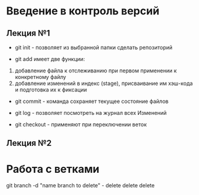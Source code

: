 # Введение в контроль версий

## Лекция №1

* git init - позволяет из выбранной папки сделать репозиторий

* git add имеет две функции:

1. добавление файла к отслеживанию при первом применении к конкретному файлу 
2. добавление изменений в индекс (stage), присваивание им хэш-кода и подготовка их к фиксации

* git commit - команда сохраняет текущее состояние файлов

* git log - позволяет посмотреть на журнал всех Изменений

* git checkout - применяют при переключении веток

## Лекция №2

# Работа с ветками




git branch -d "name branch to delete" - delete delete delete

